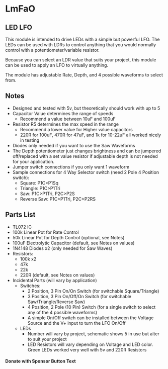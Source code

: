 # LmFaO
## LED LFO
This module is intended to drive LEDs with a simple but powerful LFO. The LEDs can be used with LDRs to control anything that you would normally control with a potentiometer/variable resistor. 

Because you can select an LDR value that suits your project, this module can be used to apply an LFO to virtually anything.

The module has adjustable Rate, Depth, and 4 possible waveforms to select from.

## Notes
* Designed and tested with 5v, but theoretically should work with up to 5
* Capacitor Value determines the range of speeds
  * Recommend a value between 10uF and 100uF
* Resistor R5 determines the max speed in the range
  * Recommend a lower value for Higher value capacitors
  * 220R for 100uF, 470R for 47uF, and 1k for 10-22uF all worked nicely in testing 
* Diodes only needed if you want to use the Saw Waveforms
* The Depth potentiometer just changes brightness and can be jumpered off/replaced with a set value resistor if adjustable depth is not needed for your application.
* Jumper switch connections if you only want 1 waveform
* Sample connections for 4 Way Selector switch (need 2 Pole 4 Position switch):
  * Square: P1C>P1Sq
  * Triangle: P1C>P1Tri
  * Saw: P1C>P1Tri, P2C>P2S 
  * Reverse Saw: P1C>P1Tri, P2C>P2RS 

## Parts List
* TL072 IC
* 100k Linear Pot for Rate Control
* 50k Linear Pot for Depth Control (optional, see Notes)
* 100uF Electrolytic Capacitor (default, see Notes on values)
* 1N4148 Diodes x2 (only needed for Saw Waves)
* Resistors:
  * 100k x2
  * 47k
  * 22k
  * 220R (default, see Notes on values)
* Incidental Parts (will vary by application)
  * Switches:
    * 2 Position, 3 Pin On/On Switch (for switchable Square/Triangle)
    * 3 Position, 3 Pin On/Off/On Switch (for switchable Saw/Triangle/Reverse Saw)
    * 4 Position, 2 Pole (10 Pin) Switch (for a single switch to select any of the 4 possible waveforms) 
    * A simple On/Off switch can be installed between the Voltage Source and the V+ input to turn the LFO On/Off
  * LEDs
    * Number will vary by project, schematic shows 5 in use but alter to suit your project
    * LED Resistors will vary depending on Voltage and LED color. Green LEDs worked very well with 5v and 220R Resistors

#### Donate with Sponsor Button Text 
